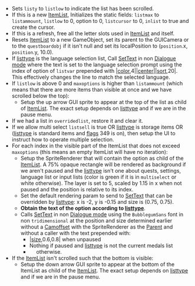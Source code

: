 * Sets `listy` to `listlow` to indicate the list has been scrolled.
* If this is a new [ItemList](../ItemList.md), Initializes the static fields: `listmax` to `listammount`, `listlow` to 0, option to 0, `listcursor` to 0, `inlist` to true and create the cursor.
* If this is a refresh, free all the letter slots used in [ItemList](../ItemList.md) and itself.
* Resets [ItemList](../ItemList.md) to a new GameObject, set its parent to the GUICamera or to the `questboardobj` if it isn't null and set its localPosition to (`position`.x, `position`.y, 10.0).
* If [listtype](../listtype.md) is the language selection list, Call [SetText](../../SetText/SetText.md) in non [Dialogue mode](../../SetText/Dialogue%20mode.md) where the text is set to the language selection prompt using the index of option of `listvar` prepended with |[color](../../SetText/Commands/Individual%20commands/Color.md),4||[center](../../SetText/Commands/Individual%20commands/Center.md)\||[sort](../../SetText/Commands/Individual%20commands/Sort.md),20|. This effectively changes the line to match the selected language.
* If `listlow` is above 0 and `maxoptions` is higher than `listammount` (which means that there are more items than visible at once and we have scrolled below the top):
  * Setup the up arrow GUI sprite to appear at the top of the list as child of [ItemList](../ItemList.md). The exact setup depends on [listtype](../listtype.md) and if we are in the pause menu.
* If we had a list in `overridedlist`, restore it and clear it.
* If we allow multi select `listsell` is true OR [listtype](../listtype.md) is storage items OR ([listtype](../listtype.md) is standard items and [flags](../../Flags%20arrays/flags.md) 349 is on), then setup the UI to instruct how to operate multiple selection.
* For each index in the visible part of the ItemList that does not exceed `maxoptions` (this means an empty ItemList will have no iteration):
  * Setup the SpriteRenderer that will contain the option as child of the [ItemList](../ItemList.md). A 75% opaque rectangle will be rendered as background if we aren't paused and the [listtype](../listtype.md) isn't one about quests, settings, language list or input lists (color is green if it is in `multiselect` or white otherwise). The layer is set to 5, scaled by 1.15 in x when not paused and the position is relative to its index.
  * Set the default rendering param to send to [SetText](../../SetText/SetText.md) that can be overridden by [listtype](../listtype.md): x is -2, y is -0.15 and size is (0.75, 0.75).
  * **Obtain the text of the option according to [listtype](../listtype.md)**.
  * Calls [SetText](../../SetText/SetText.md) in non [Dialogue mode](../../SetText/Dialogue%20mode.md) using the `BubblegumSans` font in non `tridimensional` at the position and size determined earlier without a [Camoffset](../../SetText/Commands/Individual%20commands/Camoffset.md) with the SpriteRenderer as the [Parent](../../SetText/Commands/Individual%20commands/Parent.md) and without a caller with the text prepended with:
    * \|[size](../../SetText/Commands/Individual%20commands/size.md),0.6,0.8| when unpaused 
    * Nothing if paused and [listtype](../listtype.md) is not the current medals list 
    * `  ` otherwise.
* If the [ItemList](../ItemList.md) isn't scrolled such that the bottom is visible:
  * Setup the down arrow GUI sprite to appear at the bottom of the ItemList as child of the [ItemList](../ItemList.md). The exact setup depends on [listtype](../listtype.md) and if we are in the pause menu.
